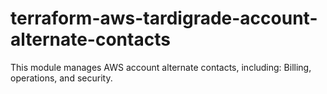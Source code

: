 # terraform-aws-tardigrade-account-alternate-contacts
This module manages AWS account alternate contacts, including: Billing, operations, and security. 
